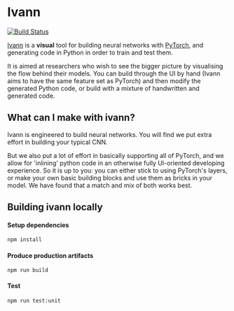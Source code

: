 # Ivann

[![Build Status](https://travis-ci.com/icivann/ivann.svg?branch=master)](https://travis-ci.com/icivann/ivann)

[Ivann](https://icivann.github.io/ivann/) is a **visual** tool for building neural networks with [PyTorch](pytorch.org), and generating code in Python in order to train and test them.

It is aimed at researchers who wish to see the bigger picture by visualising the flow behind their models. You can build through the UI by hand (Ivann aims to have the same feature set as PyTorch) and then modify the generated Python code, or build with a mixture of handwritten and generated code.

## What can I make with ivann?

Ivann is engineered to build neural networks. You will find
we put extra effort in building your typical CNN.

But we also put a lot of effort in basically supporting all
of PyTorch, and we allow for 'inlining' python code in an otherwise fully
UI-oriented developing experience. So it is up to you: you can either stick
to using PyTorch's layers, or make your own basic building blocks and use
them as bricks in your model. We have found that a match and mix of both works best.


## Building ivann locally
#### Setup dependencies
```bash
npm install
```

#### Produce production artifacts
```
npm run build
```

#### Test
```
npm run test:unit
```

